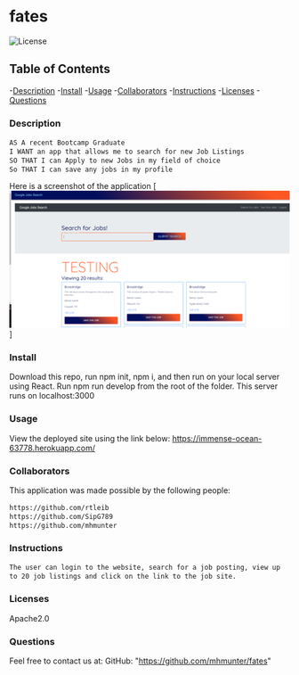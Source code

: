 # fates

![License](https://shields.io/badge/license-Apache2.0-blue.svg)

  ## Table of Contents
  -[Description](#description)
  -[Install](#install)
  -[Usage](#usage)
  -[Collaborators](#collaborators)
  -[Instructions](#instructions)
  -[Licenses](#licenses)
  -[Questions](#questions)

  ### Description
```
AS A recent Bootcamp Graduate
I WANT an app that allows me to search for new Job Listings 
SO THAT I can Apply to new Jobs in my field of choice 
So THAT I can save any jobs in my profile 
```


Here is a screenshot of the application 
[![image](./client/public/fateScreenshot.png)]

  ### Install
  Download this repo, run npm init, npm i, and then run on your local server using React. Run npm run develop from the root of the folder. This server runs on localhost:3000

  ### Usage
  View the deployed site using the link below:
    https://immense-ocean-63778.herokuapp.com/  

  ### Collaborators
   This application was made possible by the following people:

    https://github.com/rtleib 
    https://github.com/SipG789 
    https://github.com/mhmunter 

  ### Instructions

    The user can login to the website, search for a job posting, view up to 20 job listings and click on the link to the job site.

  ### Licenses 
  Apache2.0

  ### Questions
  Feel free to contact us at:
  GitHub: "https://github.com/mhmunter/fates"

